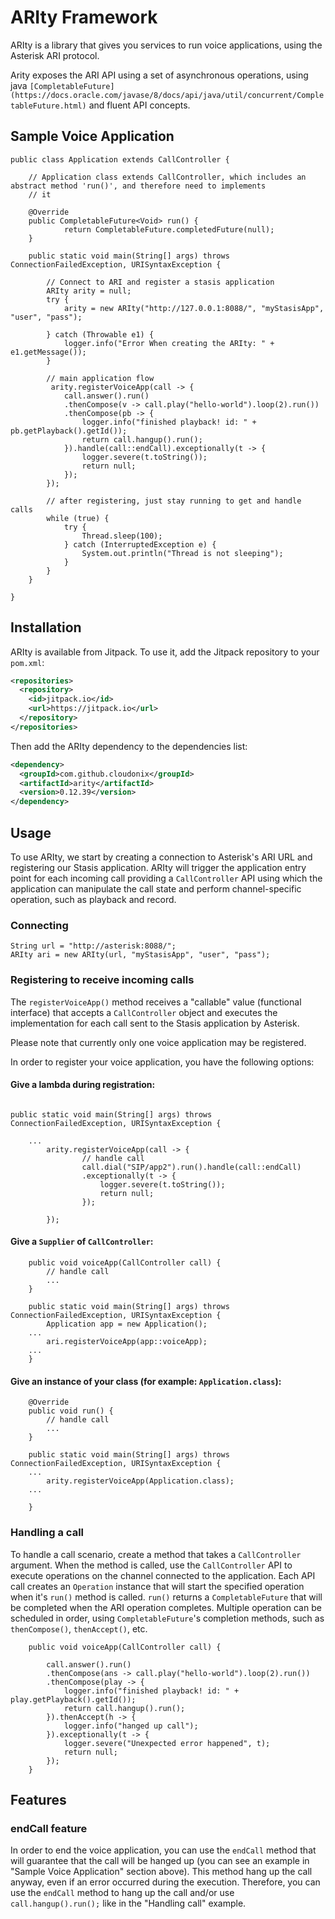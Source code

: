 # ARIty Framework
ARIty is a library that gives you services to run voice applications, using the Asterisk ARI protocol.

Arity exposes the ARI API using a set of asynchronous operations, using java
`[CompletableFuture](https://docs.oracle.com/javase/8/docs/api/java/util/concurrent/CompletableFuture.html)` and fluent API concepts.

## Sample Voice Application

```
public class Application extends CallController {

	// Application class extends CallController, which includes an abstract method 'run()', and therefore need to implements
	// it

	@Override
	public CompletableFuture<Void> run() {
			return CompletableFuture.completedFuture(null);
	}

	public static void main(String[] args) throws ConnectionFailedException, URISyntaxException {

		// Connect to ARI and register a stasis application
		ARIty arity = null;
		try {
			arity = new ARIty("http://127.0.0.1:8088/", "myStasisApp", "user", "pass");

		} catch (Throwable e1) {
			logger.info("Error When creating the ARIty: " + e1.getMessage());
		}

		// main application flow
	     arity.registerVoiceApp(call -> {
			call.answer().run()
			.thenCompose(v -> call.play("hello-world").loop(2).run())
			.thenCompose(pb -> {
				logger.info("finished playback! id: " + pb.getPlayback().getId());
				return call.hangup().run();
			}).handle(call::endCall).exceptionally(t -> {
				logger.severe(t.toString());
				return null;
			});
		});

        // after registering, just stay running to get and handle calls
		while (true) {
			try {
				Thread.sleep(100);
			} catch (InterruptedException e) {
				System.out.println("Thread is not sleeping");
			}
		}
	}

}
```

## Installation

ARIty is available from Jitpack. To use it, add the Jitpack repository to your `pom.xml`:

```xml
<repositories>
  <repository>
    <id>jitpack.io</id>
    <url>https://jitpack.io</url>
  </repository>
</repositories>
```

Then add the ARIty dependency to the dependencies list:

```xml
<dependency>
  <groupId>com.github.cloudonix</groupId>
  <artifactId>arity</artifactId>
  <version>0.12.39</version>
</dependency>
```

## Usage

To use ARIty, we start by creating a connection to Asterisk's ARI URL and registering our Stasis application.
ARIty will trigger the application entry point for each incoming call providing a `CallController` API using which the application
can manipulate the call state and perform channel-specific operation, such as playback and record.

### Connecting

```
String url = "http://asterisk:8088/";
ARIty ari = new ARIty(url, "myStasisApp", "user", "pass");
```
### Registering to receive incoming calls

The `registerVoiceApp()` method receives a "callable" value (functional interface) that accepts a `CallController` object and executes
the implementation for each call sent to the Stasis application by Asterisk.

Please note that currently only one voice application may be registered.

In order to register your voice application, you have the following options:

#### Give a lambda during registration:

```

public static void main(String[] args) throws ConnectionFailedException, URISyntaxException {

	...
		arity.registerVoiceApp(call -> {
				// handle call
				call.dial("SIP/app2").run().handle(call::endCall)
				.exceptionally(t -> {
					logger.severe(t.toString());
					return null;
				});

		});

```

#### Give a `Supplier` of `CallController`:

```
	public void voiceApp(CallController call) {
		// handle call
		...
	}

	public static void main(String[] args) throws ConnectionFailedException, URISyntaxException {
	    Application app = new Application();
	...
		ari.registerVoiceApp(app::voiceApp);
	...
	}
```
#### Give an instance of your class (for example: `Application.class`):

```
	@Override
	public void run() {
		// handle call
		...
	}

	public static void main(String[] args) throws ConnectionFailedException, URISyntaxException {
	...
		arity.registerVoiceApp(Application.class);
	...

	}
```

### Handling a call
To handle a call scenario, create a method that takes a `CallController` argument. When the method is called, use the `CallController`
API to execute operations on the channel connected to the application. Each API call creates an `Operation` instance that will start
the specified operation when it's `run()` method is called. `run()` returns a `CompletableFuture` that will be completed when the ARI
operation completes. Multiple operation can be scheduled in order, using `CompletableFuture`'s completion methods, such as
`thenCompose()`, `thenAccept()`, etc.

```
	public void voiceApp(CallController call) {

		call.answer().run()
		.thenCompose(ans -> call.play("hello-world").loop(2).run())
		.thenCompose(play -> {
			logger.info("finished playback! id: " + play.getPlayback().getId());
			return call.hangup().run();
		}).thenAccept(h -> {
			logger.info("hanged up call");
		}).exceptionally(t -> {
			logger.severe("Unexpected error happened", t);
			return null;
		});
	}

```
## Features

### endCall feature
In order to end the voice application, you can use the `endCall` method that will guarantee that the call will be hanged up (you
can see an example in "Sample Voice Application" section above). This method hang up the call anyway, even if an error occurred
during the execution.
Therefore, you can use the `endCall` method to hang up the call and/or use `call.hangup().run();` like in the "Handling call" example.

